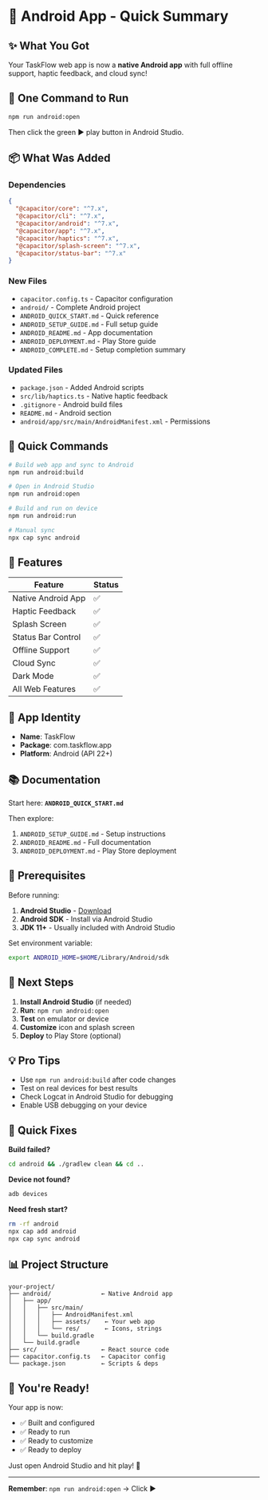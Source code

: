 # 📱 Android App - Quick Summary

## ✨ What You Got

Your TaskFlow web app is now a **native Android app** with full offline support, haptic feedback, and cloud sync!

## 🎯 One Command to Run

```bash
npm run android:open
```

Then click the green ▶️ play button in Android Studio.

## 📦 What Was Added

### Dependencies
```json
{
  "@capacitor/core": "^7.x",
  "@capacitor/cli": "^7.x",
  "@capacitor/android": "^7.x",
  "@capacitor/app": "^7.x",
  "@capacitor/haptics": "^7.x",
  "@capacitor/splash-screen": "^7.x",
  "@capacitor/status-bar": "^7.x"
}
```

### New Files
- `capacitor.config.ts` - Capacitor configuration
- `android/` - Complete Android project
- `ANDROID_QUICK_START.md` - Quick reference
- `ANDROID_SETUP_GUIDE.md` - Full setup guide
- `ANDROID_README.md` - App documentation
- `ANDROID_DEPLOYMENT.md` - Play Store guide
- `ANDROID_COMPLETE.md` - Setup completion summary

### Updated Files
- `package.json` - Added Android scripts
- `src/lib/haptics.ts` - Native haptic feedback
- `.gitignore` - Android build files
- `README.md` - Android section
- `android/app/src/main/AndroidManifest.xml` - Permissions

## 🚀 Quick Commands

```bash
# Build web app and sync to Android
npm run android:build

# Open in Android Studio
npm run android:open

# Build and run on device
npm run android:run

# Manual sync
npx cap sync android
```

## 📱 Features

| Feature | Status |
|---------|--------|
| Native Android App | ✅ |
| Haptic Feedback | ✅ |
| Splash Screen | ✅ |
| Status Bar Control | ✅ |
| Offline Support | ✅ |
| Cloud Sync | ✅ |
| Dark Mode | ✅ |
| All Web Features | ✅ |

## 🎨 App Identity

- **Name**: TaskFlow
- **Package**: com.taskflow.app
- **Platform**: Android (API 22+)

## 📚 Documentation

Start here: **`ANDROID_QUICK_START.md`**

Then explore:
1. `ANDROID_SETUP_GUIDE.md` - Setup instructions
2. `ANDROID_README.md` - Full documentation
3. `ANDROID_DEPLOYMENT.md` - Play Store deployment

## 🔧 Prerequisites

Before running:

1. **Android Studio** - [Download](https://developer.android.com/studio)
2. **Android SDK** - Install via Android Studio
3. **JDK 11+** - Usually included with Android Studio

Set environment variable:
```bash
export ANDROID_HOME=$HOME/Library/Android/sdk
```

## 🎯 Next Steps

1. **Install Android Studio** (if needed)
2. **Run**: `npm run android:open`
3. **Test** on emulator or device
4. **Customize** icon and splash screen
5. **Deploy** to Play Store (optional)

## 💡 Pro Tips

- Use `npm run android:build` after code changes
- Test on real devices for best results
- Check Logcat in Android Studio for debugging
- Enable USB debugging on your device

## 🐛 Quick Fixes

**Build failed?**
```bash
cd android && ./gradlew clean && cd ..
```

**Device not found?**
```bash
adb devices
```

**Need fresh start?**
```bash
rm -rf android
npx cap add android
npx cap sync android
```

## 📊 Project Structure

```
your-project/
├── android/              ← Native Android app
│   ├── app/
│   │   ├── src/main/
│   │   │   ├── AndroidManifest.xml
│   │   │   ├── assets/    ← Your web app
│   │   │   └── res/       ← Icons, strings
│   │   └── build.gradle
│   └── build.gradle
├── src/                  ← React source code
├── capacitor.config.ts   ← Capacitor config
└── package.json          ← Scripts & deps
```

## 🎊 You're Ready!

Your app is now:
- ✅ Built and configured
- ✅ Ready to run
- ✅ Ready to customize
- ✅ Ready to deploy

Just open Android Studio and hit play! 🚀

---

**Remember**: `npm run android:open` → Click ▶️

